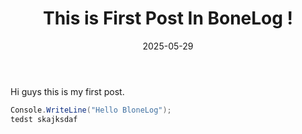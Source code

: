 ﻿---
title: "This is First Post In BoneLog !"
date: "2025-05-29"
tags: ["BoneLog"]
cover: "images/Logo.jpg"
thumbnail : "images/Logo.jpg"
shortDescription : "this is my first post in bonelog, jsut for test"
---

Hi guys this is my first post.



```csharp
Console.WriteLine("Hello BloneLog");
tedst skajksdaf
```
